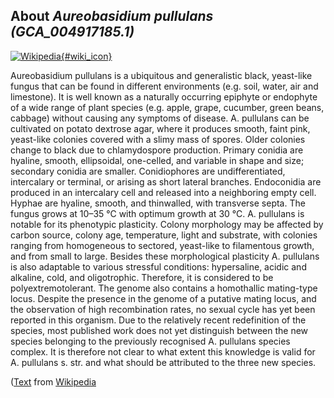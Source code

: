 
About *Aureobasidium pullulans (GCA\_004917185.1)* 
--------------------------------------------------------------

[![Wikipedia](/img/wikipedia_logo_v2_en.png){#wiki_icon}](http://en.wikipedia.org/wiki/Aureobasidium_pullulans)

Aureobasidium pullulans is a ubiquitous and generalistic black, yeast-like
fungus that can be found in different environments (e.g. soil, water, air and
limestone). It is well known as a naturally occurring epiphyte or endophyte of a
wide range of plant species (e.g. apple, grape, cucumber, green beans, cabbage)
without causing any symptoms of disease.
A. pullulans can be cultivated on potato dextrose agar, where it produces
smooth, faint pink, yeast-like colonies covered with a slimy mass of spores.
Older colonies change to black due to chlamydospore production. Primary conidia
are hyaline, smooth, ellipsoidal, one-celled, and variable in shape and size;
secondary conidia are smaller. Conidiophores are undifferentiated, intercalary
or terminal, or arising as short lateral branches. Endoconidia are produced in
an intercalary cell and released into a neighboring empty cell. Hyphae are
hyaline, smooth, and thinwalled, with transverse septa. The fungus grows at
10–35 °C with optimum growth at 30 °C.
A. pullulans is notable for its phenotypic plasticity. Colony morphology may be
affected by carbon source, colony age, temperature, light and substrate, with
colonies ranging from homogeneous to sectored, yeast-like to filamentous growth,
and from small to large. Besides these morphological plasticity A. pullulans is
also adaptable to various stressful conditions: hypersaline, acidic and
alkaline, cold, and oligotrophic. Therefore, it is considered to be
polyextremotolerant. The genome also contains a homothallic mating-type locus.
Despite the presence in the genome of a putative mating locus, and the
observation of high recombination rates, no sexual cycle has yet been reported
in this organism.
Due to the relatively recent redefinition of the species, most published work
does not yet distinguish between the new species belonging to the previously
recognised A. pullulans species complex. It is therefore not clear to what
extent this knowledge is valid for A. pullulans s. str. and what should be
attributed to the three new species.

([Text](http://en.wikipedia.org/wiki/Aureobasidium_pullulans) from [Wikipedia](http://en.wikipedia.org/) 

